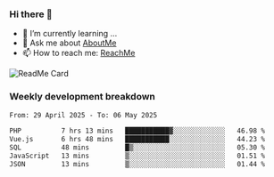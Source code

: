 ### Hi there 👋

- 🌱 I’m currently learning ...
- 💬 Ask me about [AboutMe](https://www.itzcy.com/about)
- 📫 How to reach me: [ReachMe](https://www.itzcy.com/about)

![ReadMe Card](https://github-readme-stats-ten-gilt.vercel.app/api?username=SuperChenYun&show_icons=true&title_color=fff&icon_color=79ff97&text_color=9f9f9f&bg_color=151515&hide_border=true)

### Weekly development breakdown
<!--START_SECTION:waka-->

```txt
From: 29 April 2025 - To: 06 May 2025

PHP          7 hrs 13 mins   ███████████▓░░░░░░░░░░░░░   46.98 %
Vue.js       6 hrs 48 mins   ███████████░░░░░░░░░░░░░░   44.23 %
SQL          48 mins         █▒░░░░░░░░░░░░░░░░░░░░░░░   05.30 %
JavaScript   13 mins         ▒░░░░░░░░░░░░░░░░░░░░░░░░   01.51 %
JSON         13 mins         ▒░░░░░░░░░░░░░░░░░░░░░░░░   01.44 %
```

<!--END_SECTION:waka-->
